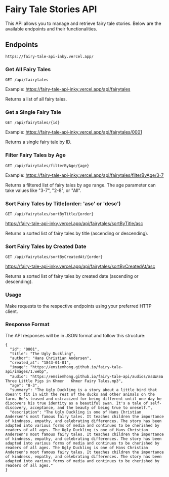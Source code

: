 # Fairy Tale Stories API

This API allows you to manage and retrieve fairy tale stories. Below are the available endpoints and their functionalities.

## Endpoints

```
https://fairy-tale-api-inky.vercel.app/
```

### Get All Fairy Tales

```
GET /api/fairytales
```

Example: https://fairy-tale-api-inky.vercel.app/api/fairytales

Returns a list of all fairy tales.

### Get a Single Fairy Tale

```
GET /api/fairytales/{id}
```

Example: https://fairy-tale-api-inky.vercel.app/api/fairytales/0001

Returns a single fairy tale by ID.

### Filter Fairy Tales by Age

```
GET /api/fairytales/filterByAge/{age}
```

Example: https://fairy-tale-api-inky.vercel.app/api/fairytales/filterByAge/3-7

Returns a filtered list of fairy tales by age range. The age parameter can take values like "3-7", "2-8", or "All".

### Sort Fairy Tales by Title(order: 'asc' or 'desc')

```
GET /api/fairytales/sortByTitle/{order}
```

https://fairy-tale-api-inky.vercel.app/api/fairytales/sortByTitle/asc

Returns a sorted list of fairy tales by title (ascending or descending).

### Sort Fairy Tales by Created Date

```
GET /api/fairytales/sortByCreatedAt/{order}
```

https://fairy-tale-api-inky.vercel.app/api/fairytales/sortByCreatedAt/asc

Returns a sorted list of fairy tales by created date (ascending or descending).

### Usage

Make requests to the respective endpoints using your preferred HTTP client.

### Response Format

The API responses will be in JSON format and follow this structure:

```
{
  "id": "0001",
  "title": "The Ugly Duckling",
  "author": "Hans Christian Andersen",
  "created_at": "1843-01-01",
  "image": "https://emsiemhong.github.io/fairy-tale-api/images/1.webp",
  "audio": "https://emsiemhong.github.io/fairy-tale-api/audios/កនជរកទង  Three Little Pigs in Khmer   Khmer Fairy Tales.mp3",
  "age": "0-3",
  "summary": "The Ugly Duckling is a story about a little bird that doesn't fit in with the rest of the ducks and other animals on the farm. He's teased and ostracized for being different until one day he discovers his true identity as a beautiful swan. It's a tale of self-discovery, acceptance, and the beauty of being true to oneself.",
  "description": "The Ugly Duckling is one of Hans Christian Andersen's most famous fairy tales. It teaches children the importance of kindness, empathy, and celebrating differences. The story has been adapted into various forms of media and continues to be cherished by readers of all ages. The Ugly Duckling is one of Hans Christian Andersen's most famous fairy tales. It teaches children the importance of kindness, empathy, and celebrating differences. The story has been adapted into various forms of media and continues to be cherished by readers of all ages. The Ugly Duckling is one of Hans Christian Andersen's most famous fairy tales. It teaches children the importance of kindness, empathy, and celebrating differences. The story has been adapted into various forms of media and continues to be cherished by readers of all ages."
}
```
